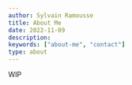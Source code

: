 ```yaml
---
author: Sylvain Ramousse
title: About Me
date: 2022-11-09
description:
keywords: ["about-me", "contact"]
type: about
---
```


WIP